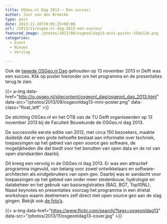 ```yaml
---
title: OSGeo.nl Dag 2013 – Een succes!
author: Just van den Broecke
type: post
date: 2013-11-20T19:05:25+00:00
url: /2013/11/osgeo-nl-dag-2013-een-succes/
featured_image: /photos/2013/09/osgeonldag13-mini-poster-150x116.png
categories:
  - Event
  - Nieuws
  - Verslag

---
```

Ook de [tweede OSGeo.nl Dag][1] gehouden op 13 november 2013 in Delft was een succes. Klik op poster hieronder om het programma en de presentaties terug te zien.

<!-- [<img loading="lazy" class="alignleft wp-image-320" src="/photos/2013/09/osgeonldag13-mini-poster.png" alt="osgeonldag13-mini-poster" width="288" height="225" srcset="/photos/2013/09/osgeonldag13-mini-poster.png 270w, /photos/2013/09/osgeonldag13-mini-poster-192x150.png 192w, /photos/2013/09/osgeonldag13-mini-poster-150x116.png 150w" sizes="(max-width: 288px) 100vw, 288px" />][1] -->
{{< a-img data-href="http://io.osgeo.nl/sitecontent/osgeonl_dag/osgeonl_dag_2013.html" data-src="/photos/2013/09/osgeonldag13-mini-poster.png" data-class="float_left" >}}

De stichting OSGeo.nl en het OTB van de TU Delft organiseerden op 13 november 2013 bij de Faculteit Bouwkunde de OSGeo.nl dag 2013.

De succesvolle eerste editie van 2012, met circa 150 bezoekers, maakte duidelijk dat er een grote behoefte bestaat aan informatie over techniek, toepassingen op het gebied van open source geo software, de mogelijkheden die dat biedt voor het benutten van open data en de rol van open standaarden daarbij.

Dit kreeg een vervolg in de OSGeo.nl dag 2013. Er was een attractief programma ingevuld, van belang voor zowel ontwikkelaars en software-architecten als eindgebruikers van open geo. Daarbij was er aandacht voor toepassingen op het gebied van onder meer stedenbouw, hydrologie en databeheer en het gebruik van basisregistraties (BAG, BGT, Top10NL). Naast keynotes en presentaties voorzag het programma in een drietal workshops waarin deelnemers zelf direct met open source geo aan de slag gingen. Bekijk ook [de foto&#8217;s][2].

<!-- [<img loading="lazy" class="alignnone wp-image-480 size-full" src="/photos/2013/11/osgeonldag13-cover.jpg" alt="Bekijk alle foto's" width="800" height="487" srcset="/photos/2013/11/osgeonldag13-cover.jpg 800w, /photos/2013/11/osgeonldag13-cover-300x182.jpg 300w, /photos/2013/11/osgeonldag13-cover-246x150.jpg 246w, /photos/2013/11/osgeonldag13-cover-150x91.jpg 150w" sizes="(max-width: 800px) 100vw, 800px" />][2] -->
{{< a-img data-href="https://www.flickr.com/search/?tags=osgeonldag13" data-src="/photos/2013/11/osgeonldag13-cover.jpg" >}}

 [1]: http://io.osgeo.nl/sitecontent/osgeonl_dag/osgeonl_dag_2013.html
 [2]: https://www.flickr.com/search/?tags=osgeonldag13